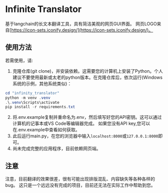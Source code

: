 # Infinite Translator

基于langchain的长文本翻译工具，具有简洁美观的网页GUI界面。
网页LOGO来自[https://icon-sets.iconify.design/](https://icon-sets.iconify.design/)。

## 使用方法
若需使用，请:
1. 克隆仓库(git clone)，并安装依赖。这需要您的计算机上安装了Python。个人建议不要使用最新或太老的python版本。在克隆仓库后，依次运行(Windows系统的示例，其他系统类似)：
```powershell
cd "infinity_translator"
python -m venv .venv
.\.venv\Scripts\activate
pip install -r requirements.txt
```
2. 将.env.example复制并重命名为.env，然后填写好您的API密钥。这可以通过计算机的记事本或VS Code等编辑器完成。
   如果您没有API key,您可以在.env.example中查看如何获取。
3. 此后运行main.py，在您的浏览器中输入`localhost:8000`或`127.0.0.1:8000`即可。
4. 尚未完成完整的应用程序，目前依赖网页端。

## 注意
注意，目前翻译的效果很差，很有可能出现排版混乱、内容缺失等各种各样的bug。
这只是一个远远没有完成的项目，目前还无法在实际工作中帮助到您。